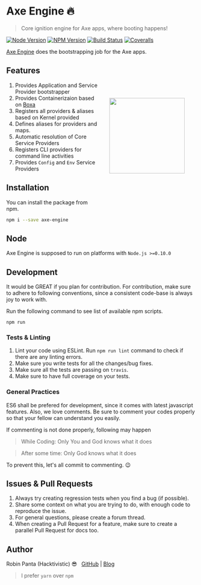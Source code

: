 # Axe Engine 🔥
> Core ignition engine for Axe apps, where booting happens!

[![Node Version][node-image]][npm-url]
[![NPM Version][npm-image]][npm-url]
[![Build Status][travis-image]][travis-url]
[![Coveralls][coveralls-image]][coveralls-url]

[Axe Engine](https://jsaxe.com/engine) does the bootstrapping job for the Axe apps.

<img src="https://i.imgur.com/ZGfRrDz.png" width="200px" align="right" hspace="30px" vspace="100px">

## Features

1. Provides Application and Service Provider bootstrapper
2. Provides Containerizaion based on [Boxa](https://jsaxe.com/boxa)
3. Registers all providers & aliases based on Kernel provided
4. Defines aliases for providers and maps.
5. Automatic resolution of Core Service Providers
6. Registers CLI providers for command line activities
7. Provides `Config` and `Env` Service Providers

## Installation
You can install the package from npm.
```bash
npm i --save axe-engine
```
## Node

Axe Engine is supposed to run on platforms with `Node.js >=0.10.0`

## Development

It would be GREAT if you plan for contribution. For contribution, make sure to adhere to following conventions, since a consistent code-base is always joy to work with.

Run the following command to see list of available npm scripts.

```
npm run
```
### Tests & Linting

1. Lint your code using ESLint. Run `npm run lint` command to check if there are any linting errors.
2. Make sure you write tests for all the changes/bug fixes.
3. Make sure all the tests are passing on `travis`.
4. Make sure to have full coverage on your tests.

### General Practices

ES6 shall be prefered for development, since it comes with latest javascript features. Also, we love comments. Be sure to comment your codes properly so that your fellow can understand you easily.

If commenting is not done properly, following may happen
>While Coding: Only You and God knows what it does

>After some time: Only God knows what it does

To prevent this, let's all commit to commenting. 😉
## Issues & Pull Requests

1. Always try creating regression tests when you find a bug (if possible).
2. Share some context on what you are trying to do, with enough code to reproduce the issue.
3. For general questions, please create a forum thread.
4. When creating a Pull Request for a feature, make sure to create a parallel Pull Request for docs too.

## Author

Robin Panta (Hacktivistic) 😎  &nbsp; [GitHub](https://github.com/hacktivistic) | [Blog](https://robinpanta.com)
> I prefer `yarn` over `npm`


[node-image]: https://img.shields.io/node/v/axe-engine.svg?style=flat-square
[npm-image]: https://img.shields.io/npm/v/axe-engine.svg?style=flat-square
[npm-url]: https://npmjs.org/package/axe-engine
[travis-image]: https://travis-ci.org/jsaxe/axe-engine.svg?branch=master
[travis-url]: https://travis-ci.org/jsaxe/axe-engine
[coveralls-image]: https://coveralls.io/repos/github/jsaxe/axe-engine/badge.svg?branch=master
[coveralls-url]: https://coveralls.io/github/jsaxe/axe-engine?branch=master
